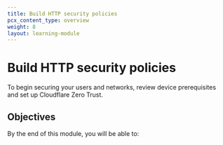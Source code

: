 ```yaml
---
title: Build HTTP security policies
pcx_content_type: overview
weight: 8
layout: learning-module
---
```


# Build HTTP security policies

To begin securing your users and networks, review device prerequisites and set up Cloudflare Zero Trust.

## Objectives

By the end of this module, you will be able to:
